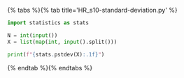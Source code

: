 {% tabs %}{% tab title='HR_s10-standard-deviation.py' %}

```py
import statistics as stats

N = int(input())
X = list(map(int, input().split()))

print(f"{stats.pstdev(X):.1f}")
```

{% endtab %}{% endtabs %}
